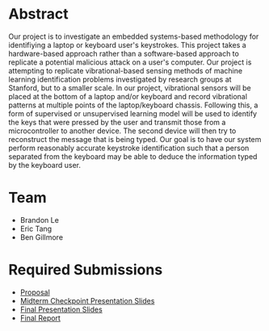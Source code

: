 # Abstract

Our project is to investigate an embedded systems-based methodology for identifiying a laptop or keyboard user's keystrokes. This project takes a hardware-based approach rather than a software-based approach to replicate a potential malicious attack on a user's computer. Our project is attempting to replicate vibrational-based sensing methods of machine learning identification problems investigated by research groups at Stanford, but to a smaller scale. In our project, vibrational sensors will be placed at the bottom of a laptop and/or keyboard and record vibrational patterns at multiple points of the laptop/keyboard chassis. Following this, a form of supervised or unsupervised learning model will be used to identify the keys that were pressed by the user and transmit those from a microcontroller to another device. The second device will then try to reconstruct the message that is being typed. Our goal is to have our system perform reasonably accurate keystroke identification such that a person separated from the keyboard may be able to deduce the information typed by the keyboard user.

# Team

* Brandon Le
* Eric Tang
* Ben Gillmore

# Required Submissions

* [Proposal](proposal)
* [Midterm Checkpoint Presentation Slides](https://docs.google.com/presentation/d/1f5bPiQdVuzZxPfbR2M38gB1I_KueBBhuE0hmgw-zxsE/edit#slide=id.g1b22bed3a4e_0_17)
* [Final Presentation Slides](https://docs.google.com/presentation/d/1I2JQex22KVbXr6g-vyPDskEsJ6h9h_IjyLrjKF7fPRA/edit?usp=sharing)
* [Final Report](report)